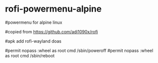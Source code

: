 # rofi-powermenu-alpine
#powermenu for alpine linux

#copied from https://github.com/adi1090x/rofi

#apk add rofi-wayland doas

#permit nopass :wheel as root cmd /sbin/poweroff
#permit nopass :wheel as root cmd /sbin/reboot

